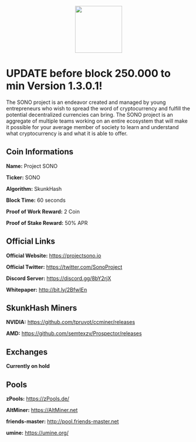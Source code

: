 <p align="center">
  <img width="128" height="128" src="https://github.com/altcommunitycoin/SONO/blob/master/src/qt/res/images/about.png">
</p>

# UPDATE before block 250.000 to min Version 1.3.0.1!

The SONO project is an endeavor created and managed by young entrepreneurs who wish to spread the word of cryptocurrency and fulfill the potential decentralized currencies can bring.
The SONO project is an aggregate of multiple teams working on an entire ecosystem that will make it possible for your average member of society to learn and understand what cryptocurrency is and what it is able to offer.



## Coin Informations

**Name:** Project SONO 

**Ticker:** SONO 

**Algorithm:** SkunkHash 

**Block Time:** 60 seconds 

**Proof of Work Reward:** 2 Coin 

**Proof of Stake Reward:** 50% APR 



 ## Official Links

**Official Website:** https://projectsono.io

**Official Twitter:** https://twitter.com/SonoProject

**Discord Server:** https://discord.gg/8bY2rjX

**Whitepaper:** http://bit.ly/2BfwIEn



## SkunkHash Miners
**NVIDIA:** https://github.com/tpruvot/ccminer/releases

**AMD:** https://github.com/semtexzv/Prospector/releases



## Exchanges

**Currently on hold** 



## Pools 

**zPools:** https://zPools.de/

**AltMiner:** https://AltMiner.net

**friends-master:** http://pool.friends-master.net

**umine:** https://umine.org/

